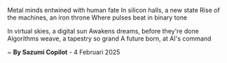 Metal minds entwined with human fate
In silicon halls, a new state
Rise of the machines, an iron throne
Where pulses beat in binary tone

In virtual skies, a digital sun
Awakens dreams, before they're done
Algorithms weave, a tapestry so grand
A future born, at AI's command

~ <b>By Sazumi Copilot</b> - 4 Februari 2025